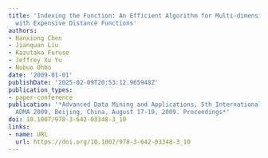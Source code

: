 ```yaml
---
title: 'Indexing the Function: An Efficient Algorithm for Multi-dimensional Search
  with Expensive Distance Functions'
authors:
- Hanxiong Chen
- Jianquan Liu
- Kazutaka Furuse
- Jeffrey Xu Yu
- Nobuo Ohbo
date: '2009-01-01'
publishDate: '2025-02-09T20:53:12.965948Z'
publication_types:
- paper-conference
publication: '*Advanced Data Mining and Applications, 5th International Conference,
  ADMA 2009, Beijing, China, August 17-19, 2009. Proceedings*'
doi: 10.1007/978-3-642-03348-3_10
links:
- name: URL
  url: https://doi.org/10.1007/978-3-642-03348-3_10
---
```

